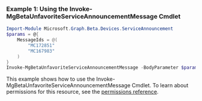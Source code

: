 ### Example 1: Using the Invoke-MgBetaUnfavoriteServiceAnnouncementMessage Cmdlet
```powershell
Import-Module Microsoft.Graph.Beta.Devices.ServiceAnnouncement
$params = @{
	MessageIds = @(
		"MC172851"
		"MC167983"
	)
}
Invoke-MgBetaUnfavoriteServiceAnnouncementMessage -BodyParameter $params
```
This example shows how to use the Invoke-MgBetaUnfavoriteServiceAnnouncementMessage Cmdlet.
To learn about permissions for this resource, see the [permissions reference](/graph/permissions-reference).
